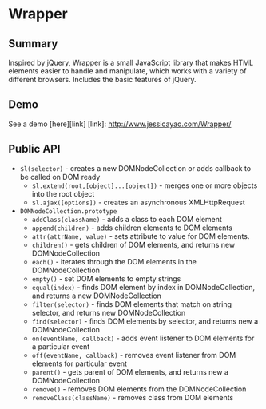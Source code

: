 # Wrapper

## Summary
Inspired by jQuery, Wrapper is a small JavaScript library that makes HTML elements easier to handle and manipulate, which works with a variety of different browsers. Includes the basic features of jQuery.

## Demo
See a demo [here][link]
[link]: http://www.jessicayao.com/Wrapper/


## Public API

* `$l(selector)` - creates a new DOMNodeCollection or adds callback to be called on DOM ready
  * `$l.extend(root,[object]...[object])` - merges one or more objects into the root object
  * `$l.ajax([options])` - creates an asynchronous XMLHttpRequest
* `DOMNodeCollection.prototype`
  * `addClass(className)` - adds a class to each DOM element
  * `append(children)` - adds children elements to DOM elements
  * `attr(attrName, value)` - sets attribute to value for DOM elements.
  * `children()` - gets children of DOM elements, and returns new DOMNodeCollection
  * `each()` - iterates through the DOM elements in the DOMNodeCollection
  * `empty()` - set DOM elements to empty strings
  * `equal(index)` - finds DOM element by index in DOMNodeCollection, and returns a new DOMNodeCollection
  * `filter(selector)` - finds DOM elements that match on string selector, and returns new DOMNodeCollection
  * `find(selector)` - finds DOM elements by selector, and returns new a  DOMNodeCollection
  * `on(eventName, callback)` - adds event listener to DOM elements for a  particular event
  * `off(eventName, callback)` - removes event listener from DOM elements for particular event
  * `parent()` - gets parent of DOM elements, and returns new a  DOMNodeCollection
  * `remove()` - removes DOM elements from the DOMNodeCollection
  * `removeClass(className)` - removes class from DOM elements
